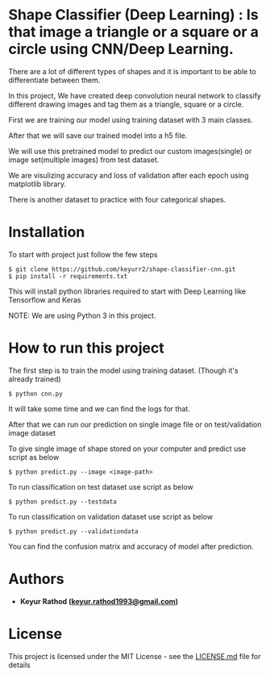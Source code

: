 Shape Classifier (Deep Learning) : Is that image a triangle or a square or a circle using CNN/Deep Learning.
==================

There are a lot of different types of shapes and it is important to be able to differentiate between them.

In this project, We have created deep convolution neural network to classify different drawing images and tag them as a triangle, square or a circle.

First we are training our model using training dataset with 3 main classes.

After that we will save our trained model into a h5 file.

We will use this pretrained model to predict our custom images(single) or image set(multiple images) from test dataset.

We are visulizing accuracy and loss of validation after each epoch using matplotlib library.

There is another dataset to practice with four categorical shapes. 


Installation
==================

To start with project just follow the few steps 

	$ git clone https://github.com/keyurr2/shape-classifier-cnn.git
	$ pip install -r requirements.txt
	
This will install python libraries required to start with Deep Learning like Tensorflow and Keras

NOTE: We are using Python 3 in this project.


How to run this project
==================================================
The first step is to train the model using training dataset. (Though it's already trained)
	
	$ python cnn.py

It will take some time and we can find the logs for that.

After that we can run our prediction on single image file or on test/validation image dataset

To give single image of shape stored on your computer and predict use script as below

	$ python predict.py --image <image-path>

To run classification on test dataset use script as below

	$ python predict.py --testdata

To run classification on validation dataset use script as below

	$ python predict.py --validationdata

You can find the confusion matrix and accuracy of model after prediction.

Authors
==================

* **Keyur Rathod (keyur.rathod1993@gmail.com)**

License
==================

This project is licensed under the MIT License - see the [LICENSE.md](LICENSE.md) file for details
